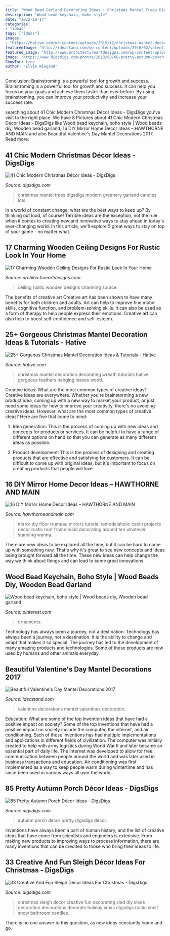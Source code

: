 ```yaml
---
title: "Wood Bead Garland Decorating Ideas : Christmas Mantel Trees Digsdigs Modern Greenery Garland Candles Lots"
description: "Wood bead keychain, boho style"
date: "2022-10-17"
categories:
- "ideas"
tags: ["ideas"]
images:
- "https://hative.com/wp-content/uploads/2015/12/christmas-mantel-decorating-ideas/7-christmas-mantel-decorating-ideas.jpg"
featuredImage: "http://ideastand.com/wp-content/uploads/2016/02/valentines-mantel-decorations/11-valentines-day-mantel-ideas.jpg"
featured_image: "http://www.architectureartdesigns.com/wp-content/uploads/2015/11/105-630x419.jpg"
image: "https://www.digsdigs.com/photos/2013/08/60-pretty-autumn-porch-decor-ideas-17.jpg"
ShowToc: true
author: "Elvie Wiegand"
---
```



Conclusion: Brainstroming is a powerful tool for growth and success.
Brainstroming is a powerful tool for growth and success. It can help you focus on your goals and achieve them faster than ever before. By using brainstroming, you can improve your productivity and increase your success rate.

	

		
searching about 41 Chic Modern Christmas Décor Ideas - DigsDigs you've visit to the right place. We have 8 Pictures about 41 Chic Modern Christmas Décor Ideas - DigsDigs like Wood bead keychain, boho style | Wood beads diy, Wooden bead garland, 16 DIY Mirror Home Decor Ideas – HAWTHORNE AND MAIN and also Beautiful Valentine&#039;s Day Mantel Decorations 2017. Read more:
		
    
## 41 Chic Modern Christmas Décor Ideas - DigsDigs

<img loading=lazy src="https://www.digsdigs.com/photos/2016/12/30-black-and-white-stockings-and-lit-up-small-trees-on-the-mantel.jpg" onerror="this.onerror=null;this.src='https://tse4.mm.bing.net/th?id=OIP.wxpBeKdb8stqltm5yoo9DAHaOI&amp;pid=15.1';" alt="41 Chic Modern Christmas Décor Ideas - DigsDigs">

_Source: digsdigs.com_

>christmas mantel trees digsdigs modern greenery garland candles lots. 

	

In a world of constant change, what are the best ways to keep up? By thinking out loud, of course! Terrible ideas are the exception, not the rule when it comes to creating new and innovative ways to stay ahead in today's ever-changing world. In this article, we'll explore 5 great ways to stay on top of your game - no matter what.

    
## 17 Charming Wooden Ceiling Designs For Rustic Look In Your Home

<img loading=lazy src="http://www.architectureartdesigns.com/wp-content/uploads/2015/11/105-630x419.jpg" onerror="this.onerror=null;this.src='https://tse4.mm.bing.net/th?id=OIP.RIGDnLyy7TSyviMVEMADwQHaE7&amp;pid=15.1';" alt="17 Charming Wooden Ceiling Designs For Rustic Look In Your Home">

_Source: architectureartdesigns.com_

>ceiling rustic wooden designs charming source. 

	

The benefits of creative art
Creative art has been shown to have many benefits for both children and adults. Art can help to improve fine motor skills, cognitive function, and problem-solving skills. It can also be used as a form of therapy to help people express their emotions. Creative art can also help to boost self-confidence and self-esteem.

    
## 25+ Gorgeous Christmas Mantel Decoration Ideas &amp; Tutorials - Hative

<img loading=lazy src="https://hative.com/wp-content/uploads/2015/12/christmas-mantel-decorating-ideas/7-christmas-mantel-decorating-ideas.jpg" onerror="this.onerror=null;this.src='https://tse3.mm.bing.net/th?id=OIP.E2ic4ArxEHU4PzRqhCWh9wHaKt&amp;pid=15.1';" alt="25+ Gorgeous Christmas Mantel Decoration Ideas &amp; Tutorials - Hative">

_Source: hative.com_

>christmas mantel decoration decorating wreath tutorials hative gorgeous feathers hanging leaves wood. 

	

Creative ideas: What are the most common types of creative ideas?
Creative ideas are everywhere. Whether you're brainstorming a new product idea, coming up with a new way to market your product, or just need some ideas for how to improve your creativity, there's no avoiding creative ideas. However, what are the most common types of creative ideas? Here are five that come to mind: 
1. Idea generation: This is the process of coming up with new ideas and concepts for products or services. It can be helpful to have a range of different options on hand so that you can generate as many different ideas as possible.

2. Product development: This is the process of designing and creating products that are effective and satisfying for customers. It can be difficult to come up with original ideas, but it's important to focus on creating products that people will love.


    
## 16 DIY Mirror Home Decor Ideas – HAWTHORNE AND MAIN

<img loading=lazy src="https://www.hawthorneandmain.com/wp-content/uploads/2015/03/Screen-Shot-2015-03-12-at-10.29.31-PM1-767x1024.png" onerror="this.onerror=null;this.src='https://tse4.mm.bing.net/th?id=OIP.RHBBVgKAZ0GAUz-FA35EEwHaJ4&amp;pid=15.1';" alt="16 DIY Mirror Home Decor Ideas – HAWTHORNE AND MAIN">

_Source: hawthorneandmain.com_

>mirror diy floor trumeau mirrors tutorial remodelaholic cabin projects decor rustic roof frame build decorating around ten whatever standing wanna. 

	

There are new ideas to be explored all the time, but it can be hard to come up with something new. That's why it's great to see new concepts and ideas being brought forward all the time. These new ideas can help change the way we think about things and can lead to some great innovations.

    
## Wood Bead Keychain, Boho Style | Wood Beads Diy, Wooden Bead Garland

<img loading=lazy src="https://i.pinimg.com/736x/d7/7c/43/d77c43078e6a5b2fef530aa3fa8cbac7.jpg" onerror="this.onerror=null;this.src='https://tse3.mm.bing.net/th?id=OIP.qfr8hSO7ac6pH6luDuA2lAHaJ4&amp;pid=15.1';" alt="Wood bead keychain, boho style | Wood beads diy, Wooden bead garland">

_Source: pinterest.com_

>ornaments. 

	

Technology has always been a journey, not a destination.
Technology has always been a journey, not a destination. It is the ability to change and adapt that makes it so special. The journey has led to the development of many amazing products and technologies. Some of these products are now used by humans and other animals everyday.

    
## Beautiful Valentine&#039;s Day Mantel Decorations 2017

<img loading=lazy src="http://ideastand.com/wp-content/uploads/2016/02/valentines-mantel-decorations/11-valentines-day-mantel-ideas.jpg" onerror="this.onerror=null;this.src='https://tse3.mm.bing.net/th?id=OIP.aODiqxY-1BoBB4Yr5ZRQbgHaLH&amp;pid=15.1';" alt="Beautiful Valentine&#039;s Day Mantel Decorations 2017">

_Source: ideastand.com_

>valentine decorations mantel valentines decoration. 

	

Education: What are some of the top invention ideas that have had a positive impact on society?
Some of the top inventions that have had a positive impact on society include the computer, the internet, and air conditioning. Each of these inventions has had multiple implementations and applications in different fields of civilization. The computer was initially created to help with army logistics during World War II and later became an essential part of daily life. The internet was developed to allow for free communication between people around the world and was later used in business transactions and education. Air conditioning was first implemented as a way to keep people warm during wintertime and has since been used in various ways all over the world.

    
## 85 Pretty Autumn Porch Décor Ideas - DigsDigs

<img loading=lazy src="https://www.digsdigs.com/photos/2013/08/60-pretty-autumn-porch-decor-ideas-17.jpg" onerror="this.onerror=null;this.src='https://tse2.mm.bing.net/th?id=OIP.cj9Fev5q3RBu8CK2IrQyHAHaLI&amp;pid=15.1';" alt="85 Pretty Autumn Porch Décor Ideas - DigsDigs">

_Source: digsdigs.com_

>autumn porch decor pretty digsdigs décor. 

	

Inventions have always been a part of human history, and the list of creative ideas that have come from scientists and engineers is extensive. From making new products to improving ways to process information, there are many inventions that can be credited to those who bring their ideas to life.

    
## 33 Creative And Fun Sleigh Décor Ideas For Christmas - DigsDigs

<img loading=lazy src="http://www.digsdigs.com/photos/fun-and-creative-sleigh-decor-ideas-for-christmas-11-554x776.jpg" onerror="this.onerror=null;this.src='https://tse3.mm.bing.net/th?id=OIP.WXcljXAyZ6R5v1EmjD74SgHaKX&amp;pid=15.1';" alt="33 Creative And Fun Sleigh Décor Ideas For Christmas - DigsDigs">

_Source: digsdigs.com_

>christmas sleigh decor creative fun decorating sled diy sleds decoration decorations decorate holiday xmas digsdigs rustic shelf snow bathroom candles. 

	

There is no one answer to this question, as new ideas constantly come and go.

